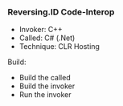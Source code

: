 ### Reversing.ID Code-Interop
* Invoker: C++
* Called: C# (.Net)
* Technique: CLR Hosting

Build:
- Build the called
- Build the invoker
- Run the invoker